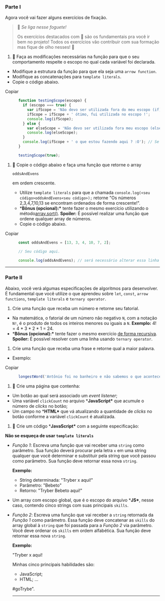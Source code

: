 ### Parte I

Agora você vai fazer alguns exercícios de fixação.

> 🚀 *Se liga nesse foguete!*
>
> Os exercícios destacados com 🚀 são os fundamentais pra você ir bem no projeto! Todos os exercícios vão contribuir com sua formação mas fique de olho nesses! 👀

1. 🚀 Faça as modificações necessárias na função para que o seu comportamento respeite o escopo no qual cada variável foi declarada.

- Modifique a estrutura da função para que ela seja uma `arrow function`.
- Modifique as concatenações para `template literals`.
- Copie o código abaixo.

Copiar

```js
      function testingScope(escopo) {
        if (escopo === true) {
          var ifScope = 'Não devo ser utilizada fora do meu escopo (if)';
          ifScope = ifScope + ' ótimo, fui utilizada no escopo !';
          console.log(ifScope);
        } else {
          var elseScope = 'Não devo ser utilizada fora meu escopo (else)';
          console.log(elseScope);
        }
        console.log(ifScope + ' o que estou fazendo aqui ? :O'); // Se necessário esta linha pode ser removida.
      }

      testingScope(true);
```

1. 🚀 Copie o código abaixo e faça uma função que retorne o array

    

   ```
   oddsAndEvens
   ```

    

   em ordem crescente.

   - Utilize `template literals` para que a chamada `console.log(<seu código>oddsAndEvens<seu código>);` retorne "Os números 2,3,4,7,10,13 se encontram ordenados de forma crescente!".
   - ***Bônus (opcional):\*** tente fazer o mesmo exercício utilizando o método[array.sort()](https://developer.mozilla.org/en-US/docs/Web/JavaScript/Reference/Global_Objects/Array/sort). **Spoiler:** É possível realizar uma função que ordene qualquer array de números.
   - Copie o código abaixo.

Copiar

```js
      const oddsAndEvens = [13, 3, 4, 10, 7, 2];

      // Seu código aqui.

      console.log(oddsAndEvens); // será necessário alterar essa linha 😉
```

---

### Parte II

Abaixo, você verá algumas especificações de algoritmos para desenvolver. É fundamental que você utilize o que aprendeu sobre `let`, `const`, `arrow functions`, `template literals` e `ternary operator`.

1. Crie uma função que receba um número e retorne seu fatorial.

- Na matemática, o fatorial de um número não negativo `N`, com a notação `N!`, é o produto de todos os inteiros menores ou iguais a `N`. **Exemplo:** 4! = 4 * 3 * 2 * 1 = 24.
- ***Bônus (opcional):\*** tente fazer o mesmo exercício [de forma recursiva](http://www.devfuria.com.br/logica-de-programacao/recursividade-fatorial/). **Spoiler:** É possível resolver com uma linha usando `ternary operator`.

1. Crie uma função que receba uma frase e retorne qual a maior palavra.

- Exemplo:

Copiar

```js
      longestWord('Antônio foi no banheiro e não sabemos o que aconteceu') // retorna 'aconteceu'
```

1. 🚀 Crie uma página que contenha:

- Um botão ao qual será associado um *event listener*;
- Uma variável `clickCount` no arquivo ***JavaScript\*** que acumule o número de *clicks* no botão;
- Um campo no ***HTML\*** que vá atualizando a quantidade de *clicks* no botão conforme a variável `clickCount` é atualizada.

1. 🚀 Crie um código ***JavaScript\*** com a seguinte especificação:

**Não se esqueça de usar `template literals`**

- *Função 1*: Escreva uma função que vai receber uma `string` como parâmetro. Sua função deverá procurar pela letra `x` em uma string qualquer que você determinar e substituir pela string que você passou como parâmetro. Sua função deve retornar essa nova `string`.

  **Exemplo:**

  - String determinada: "Tryber x aqui!"
  - Parâmetro: "Bebeto"
  - Retorno: "Tryber Bebeto aqui!"

- Um array com escopo global, que é o escopo do arquivo ***JS\***, nesse caso, contendo cinco strings com suas principais `skills`.

- *Função 2*: Escreva uma função que vai receber a `string` retornada da *Função 1* como parâmetro. Essa função deve concatenar as `skills` do array global à `string` que foi passada para a *Função 2* via parâmetro. Você deve ordenar os `skills` em ordem alfabética. Sua função deve retornar essa nova `string`.

  **Exemplo:**

  "Tryber x aqui!

  Minhas cinco principais habilidades são:

  - JavaScript;
  - HTML; ...

  \#goTrybe".

  ---

  
